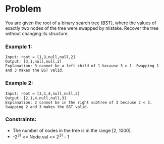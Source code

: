 # Problem

You are given the root of a binary search tree (BST), where the values of exactly two nodes of the tree were swapped by mistake. Recover the tree without changing its structure.

### Example 1:

```
Input: root = [1,3,null,null,2]
Output: [3,1,null,null,2]
Explanation: 3 cannot be a left child of 1 because 3 > 1. Swapping 1 and 3 makes the BST valid.
```

### Example 2:
```
Input: root = [3,1,4,null,null,2]
Output: [2,1,4,null,null,3]
Explanation: 2 cannot be in the right subtree of 3 because 2 < 3. Swapping 2 and 3 makes the BST valid.
```

### Constraints:

- The number of nodes in the tree is in the range [2, 1000].
- -2<sup>31</sup> <= Node.val <= 2<sup>31</sup> - 1

